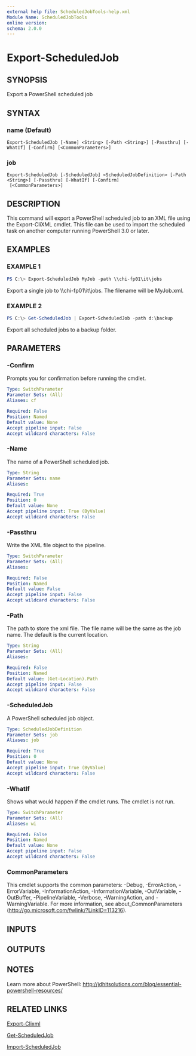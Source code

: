```yaml
---
external help file: ScheduledJobTools-help.xml
Module Name: ScheduledJobTools
online version:
schema: 2.0.0
---
```


# Export-ScheduledJob

## SYNOPSIS

Export a PowerShell scheduled job

## SYNTAX

### name (Default)

```none
Export-ScheduledJob [-Name] <String> [-Path <String>] [-Passthru] [-WhatIf] [-Confirm] [<CommonParameters>]
```

### job

```none
Export-ScheduledJob [-ScheduledJob] <ScheduledJobDefinition> [-Path <String>] [-Passthru] [-WhatIf] [-Confirm]
 [<CommonParameters>]
```

## DESCRIPTION

This command will export a PowerShell scheduled job to an XML file using the Export-CliXML cmdlet. This file can be used to import the scheduled task on another computer running PowerShell 3.0 or later.

## EXAMPLES

### EXAMPLE 1

```PowerShell
PS C:\> Export-ScheduledJob MyJob -path \\chi-fp01\it\jobs
```

Export a single job to \\\\chi-fp01\it\jobs.
The filename will be MyJob.xml.

### EXAMPLE 2

```powershell
PS C:\> Get-ScheduledJob | Export-ScheduledJob -path d:\backup
```

Export all scheduled jobs to a backup folder.

## PARAMETERS

### -Confirm

Prompts you for confirmation before running the cmdlet.

```yaml
Type: SwitchParameter
Parameter Sets: (All)
Aliases: cf

Required: False
Position: Named
Default value: None
Accept pipeline input: False
Accept wildcard characters: False
```

### -Name

The name of a PowerShell scheduled job.

```yaml
Type: String
Parameter Sets: name
Aliases:

Required: True
Position: 0
Default value: None
Accept pipeline input: True (ByValue)
Accept wildcard characters: False
```

### -Passthru

Write the XML file object to the pipeline.

```yaml
Type: SwitchParameter
Parameter Sets: (All)
Aliases:

Required: False
Position: Named
Default value: False
Accept pipeline input: False
Accept wildcard characters: False
```

### -Path

The path to store the xml file. The file name will be the same as the job name.
The default is the current location.

```yaml
Type: String
Parameter Sets: (All)
Aliases:

Required: False
Position: Named
Default value: (Get-Location).Path
Accept pipeline input: False
Accept wildcard characters: False
```

### -ScheduledJob

A PowerShell scheduled job object.

```yaml
Type: ScheduledJobDefinition
Parameter Sets: job
Aliases: job

Required: True
Position: 0
Default value: None
Accept pipeline input: True (ByValue)
Accept wildcard characters: False
```

### -WhatIf

Shows what would happen if the cmdlet runs. The cmdlet is not run.

```yaml
Type: SwitchParameter
Parameter Sets: (All)
Aliases: wi

Required: False
Position: Named
Default value: None
Accept pipeline input: False
Accept wildcard characters: False
```

### CommonParameters

This cmdlet supports the common parameters: -Debug, -ErrorAction, -ErrorVariable, -InformationAction, -InformationVariable, -OutVariable, -OutBuffer, -PipelineVariable, -Verbose, -WarningAction, and -WarningVariable. For more information, see about_CommonParameters (http://go.microsoft.com/fwlink/?LinkID=113216).

## INPUTS

## OUTPUTS

## NOTES

Learn more about PowerShell: http://jdhitsolutions.com/blog/essential-powershell-resources/

## RELATED LINKS

[Export-Clixml]()

[Get-ScheduledJob]()

[Import-ScheduledJob]()
